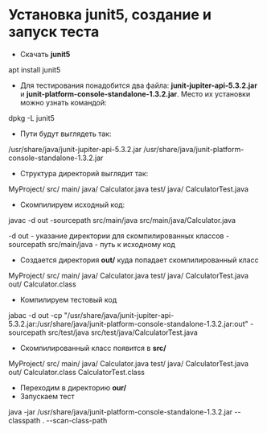 # Установка junit5, создание и запуск теста

* Скачать **junit5**

apt install junit5

*  Для тестирования понадобится два файла: **junit-jupiter-api-5.3.2.jar** и **junit-platform-console-standalone-1.3.2.jar**. Место их установки можно узнать командой:

dpkg -L junit5

* Пути будут выглядеть так:

/usr/share/java/junit-jupiter-api-5.3.2.jar
/usr/share/java/junit-platform-console-standalone-1.3.2.jar

* Структура директорий выглядит так:

MyProject/
  src/
    main/
      java/
        Calculator.java
    test/
      java/
        CalculatorTest.java

* Скомпилируем исходный код:

javac -d out -sourcepath src/main/java src/main/java/Calculator.java

-d out - указание директории для скомпилированных классов
-sourcepath src/main/java - путь к исходному код

* Создается директория **out/** куда попадает скомпилированный класс

MyProject/
  src/
    main/
      java/
        Calculator.java
    test/
      java/
        CalculatorTest.java
  out/
    Calculator.class

* Компилируем тестовый код

jabac -d out -cp "/usr/share/java/junit-jupiter-api-5.3.2.jar:/usr/share/java/junit-platform-console-standalone-1.3.2.jar:out" -sourcepath src/test/java src/test/java/CalculatorTest.java

* Скомпилированный класс появится в **src/**

MyProject/
  src/
    main/
      java/
        Calculator.java
    test/
      java/
        CalculatorTest.java
  out/
    Calculator.class
    CalculatorTest.class

* Переходим в директорию **our/**
* Запускаем тест 

java -jar /usr/share/java/junit-platform-console-standalone-1.3.2.jar --classpath . --scan-class-path

